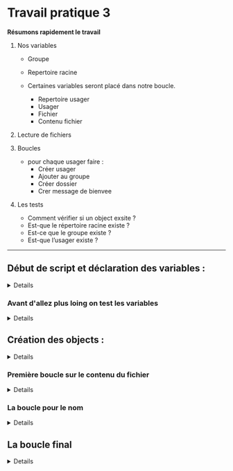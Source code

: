 # Travail pratique 3

**Résumons rapidement le travail**

1. Nos variables
 	- Groupe
 	- Repertoire racine

   - Certaines variables seront placé dans notre boucle. 
       - Repertoire usager
       - Usager
       - Fichier
 	    - Contenu fichier
   
1. Lecture de fichiers

1. Boucles
   - pour chaque usager faire :
       - Créer usager
       - Ajouter au groupe
       - Créer dossier
       - Crer message de bienvee

1. Les tests
    
   - Comment vérifier si un object exsite ?
   - Est-que le répertoire racine existe ?
   - Est-ce que le groupe existe ?
   - Est-que l’usager existe ?
   
<hr>

## Début de script et déclaration des variables :

<details>

```PowerShell
Clear-Host # Avoir un écran propre !
Set-Location -Path D:\  # Pour faciliter le travail 
$EmplacementFichier = "D:\420-W12-SF-4393\"
# Récupéartion du dépôt contenant le fichier
# Vérification de la présence du dépot :
$ErrorActionPreference = "Stop"  #Pour utiliser le try catch
try {
    Get-Item -Path $EmplacementFichier
}
catch {
    git clone  git@github.com:jpduchesneauCegep/420-W12-SF-4393.git
}

$NomFichier = "nom.csv"
$Fichier = $EmplacementFichier + $NomFichier
$ContenuFichier= Get-Content $Fichier
$NomGroupe= "Entreprise"
$NomRepertoire= "Entreprise"

```

</details>

### Avant d'allez plus loing on test les variables 

<details>

```PowerShell

Write-Host $EmplacementFichier
Write-host $NomFichier
Write-Host $Fichier
Write-Host $ContenuFichier
Write-Host $NomGroupe 

```
</details>

## Création des objects : 

<details>

```PowerShell

# Création du répertoire : 
try {
    Get-Item "Entreprise"
}
catch {
    New-Item -ItemType "directory"  -Name $NomRepertoire
}
# Création du groupe local
try {
    Get-LocalGroup -Name $NomGroupe
}
catch {
    New-LocalGroup -Name $NomGroupe
}


```

</details>

### Première boucle sur le contenu du fichier

<details>

```PowerShell
# Boucle 1
foreach ($NomEtudiant in Get-Content $Fichier )
{
     Write-Host $nomEtudiant
}
```

</details>

### La boucle pour le nom 

<details>

```PowerShell
# Boucle pour le nom user
foreach ($NomEtudiant in Get-Content $Fichier )
{
   $nomusager = $NomEtudiant.split(' ')[1].ToLower()  # Exemple d'usager Abdul Meyers - meyers
   $nomusager = $NomEtudiant[0] + $nomusager  # = A + meyers
   $nomusager = $nomusager.ToLower()
    Write-host $nomusager # Résultat ameyers
}


```
</details>

## La boucle final

<details>

```PowerShell
# Boucle final 

foreach ($NomEtudiant in Get-Content $Fichier )
{

    $NomUsager = $NomEtudiant.split(' ')[1].ToLower()  
    $NomUsager = $NomEtudiant[0] + $NomUsager
    $NomUsager = $NomUsager.ToLower()
    $DateExpires = (get-date).AddYears(2)
    $Description = "Création script TP3 JPD pour l'étudiant $($NomEtudiant)"
    $emplacementBienvenue = "$($NomRepertoire)\$($NomUsager)"
    $fileName = "Bienvenue $($NomUsager).txt"

    New-LocalUser -Name $NomUsager -AccountExpires $DateExpires -Description $Description -FullName $NomEtudiant -NoPassword
    Add-LocalGroupMember -name $NomGroupe -Member $NomUsager

    New-Item -Name $NomUsager -Path $emplacementDossier -ItemType "directory"
    New-Item -Name $fileName -path $emplacementBienvenue -ItemType "file" -Value "Bienvenue parmis nous, $(NomEtudiant) !"
}

```
</details>